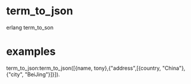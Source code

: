 # term_to_json
erlang term_to_son

# examples
term_to_json:term_to_json([{name, tony},{"address",[{country, "China"}, {"city", "BeiJing"}]}]).
